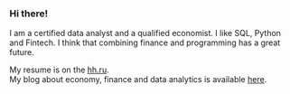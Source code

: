 ### Hi there!

I am a certified data analyst and a qualified economist. I like SQL, Python and Fintech. I think that combining finance and programming has a great future.

My resume is on the [hh.ru](https://krasnodar.hh.ru/resume/130003eaff0bfcd9940039ed1f31397a6f4237).  
My blog about economy, finance and data analytics is available [here](https://dzen.ru/financier_and_data_analyst).
